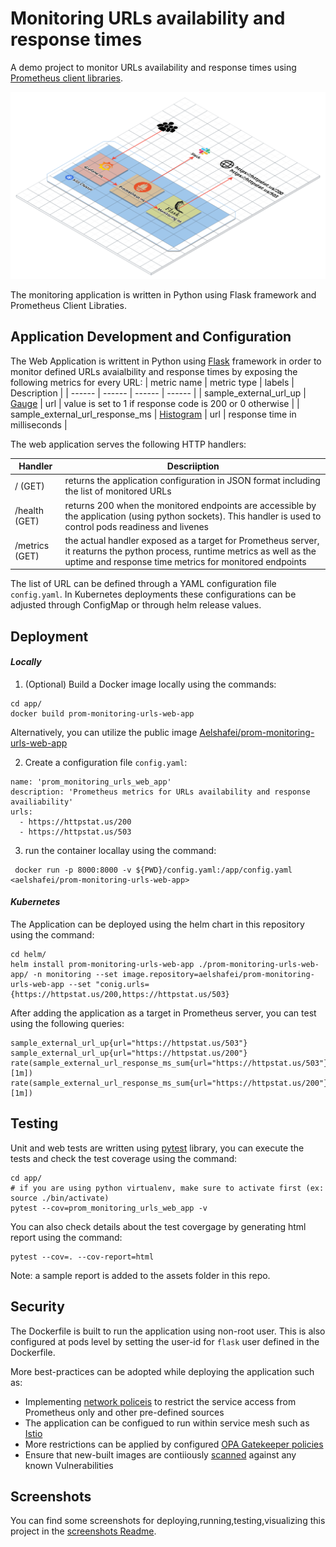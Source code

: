 # Monitoring URLs availability and response times
A demo project to monitor URLs availability and response times using [Prometheus client libraries](https://github.com/prometheus/client_python).

![Alt text](assets/docs/img/arch.png "Archtiecture")

The monitoring application is written in Python using Flask framework and Prometheus Client Libraties.

## Application Development and Configuration
The Web Application is writtent in Python using [Flask](https://flask.palletsprojects.com/) framework in order to monitor defined URLs avaialbility and response times by exposing the following metrics for every URL:
| metric name | metric type | labels | Description |
| ------ | ------ | ------ |  ------ | 
| sample_external_url_up | [Gauge](https://prometheus.io/docs/concepts/metric_types/#gauge) | url | value is set to 1 if response code is 200 or 0 otherwise |
| sample_external_url_response_ms | [Histogram](https://prometheus.io/docs/concepts/metric_types/#histogram) | url | response time in milliseconds |

The web application serves the following HTTP handlers:

| Handler | Descriiption |
| ------ | ------ |
| / (GET) | returns the application configuration in JSON format including the list of monitored URLs |
| /health (GET) | returns 200 when the monitored endpoints are accessible by the application (using python sockets). This handler is used to control pods readiness and livenes |
| /metrics (GET) | the actual handler exposed as a target for Prometheus server, it reaturns the python process, runtime metrics as well as the uptime and response time metrics for monitored endpoints

The list of URL can be defined through a YAML configuration file `config.yaml`. In Kubernetes deployments these configurations can be adjusted through ConfigMap or through helm release values.


## Deployment 

#### _Locally_

1) (Optional) Build a Docker image locally using the commands:
```
cd app/
docker build prom-monitoring-urls-web-app
```

Alternatively, you can utilize the public image [Aelshafei/prom-monitoring-urls-web-app](https://hub.docker.com/repository/docker/aelshafei/prom-monitoring-urls-web-app)

2) Create a configuration file `config.yaml`:
```
name: 'prom_monitoring_urls_web_app'
description: 'Prometheus metrics for URLs availability and response availiability'
urls:
  - https://httpstat.us/200
  - https://httpstat.us/503
```

3) run the container locallay using the command:
```
 docker run -p 8000:8000 -v ${PWD}/config.yaml:/app/config.yaml <aelshafei/prom-monitoring-urls-web-app>
```


#### _Kubernetes_

The Application can be deployed using the helm chart in this repository using the command:
```
cd helm/
helm install prom-monitoring-urls-web-app ./prom-monitoring-urls-web-app/ -n monitoring --set image.repository=aelshafei/prom-monitoring-urls-web-app --set "conig.urls={https://httpstat.us/200,https://httpstat.us/503}
```

After adding the application as a target in Prometheus server, you can test using the following queries:
```
sample_external_url_up{url="https://httpstat.us/503"}
sample_external_url_up{url="https://httpstat.us/200"}
rate(sample_external_url_response_ms_sum{url="https://httpstat.us/503"}[1m])
rate(sample_external_url_response_ms_sum{url="https://httpstat.us/200"}[1m])
```

## Testing

Unit and web tests are written using [pytest](https://docs.pytest.org/) library, you can execute the tests and check the test coverage using the command:
```
cd app/
# if you are using python virtualenv, make sure to activate first (ex: source ./bin/activate)
pytest --cov=prom_monitoring_urls_web_app -v
```

You can also check details about the test covergage by generating html report using the command:
```
pytest --cov=. --cov-report=html
```

Note: a sample report is added to the assets folder in this repo.

## Security
The Dockerfile is built to run the application using non-root user. This is also configured at pods level by setting the user-id for `flask` user defined in the Dockerfile.

More best-practices can be adopted while deploying the application such as:
- Implementing [network policeis](https://kubernetes.io/docs/concepts/services-networking/network-policies/) to restrict the service access from Prometheus only and other pre-defined sources
- The application can be configued to run within service mesh such as [Istio](https://istio.io/)
- More restrictions can be applied by configured [OPA Gatekeeper policies](https://kubernetes.io/blog/2019/08/06/opa-gatekeeper-policy-and-governance-for-kubernetes/)
- Ensure that new-built images are contiiously [scanned](https://docs.docker.com/develop/scan-images/) against any known Vulnerabilities

## Screenshots
You can find some screenshots for deploying,running,testing,visualizing this project in the [screenshots Readme](assets/SCREENSHOTs.md).

